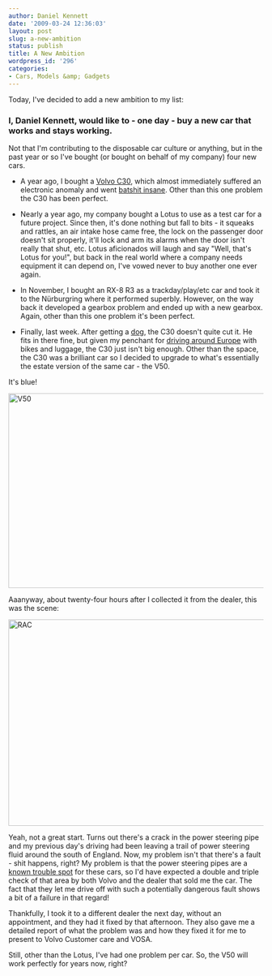 ```yaml
---
author: Daniel Kennett
date: '2009-03-24 12:36:03'
layout: post
slug: a-new-ambition
status: publish
title: A New Ambition
wordpress_id: '296'
categories:
- Cars, Models &amp; Gadgets
---
```


Today, I've decided to add a new ambition to my list: 

<h3>I, Daniel Kennett, would like to - one day - buy a new car that works and stays working. </h3>

Not that I'm contributing to the disposable car culture or anything, but in the past year or so I've bought (or bought on behalf of my company) four new cars. 

- A year ago, I bought a <a href="http://danielkennett.org/blog/2008/03/new-bike-and-the-final-nail-in-the-rx-8s-coffin/">Volvo C30</a>, which almost immediately suffered an electronic anomaly and went <a href="http://danielkennett.org/blog/2008/05/dramatisation/">batshit insane</a>. Other than this one problem the C30 has been perfect. 

- Nearly a year ago, my company bought a Lotus to use as a test car for a future project. Since then, it's done nothing but fall to bits - it squeaks and rattles, an air intake hose came free, the lock on the passenger door doesn't sit properly, it'll lock and arm its alarms when the door isn't really that shut, etc. Lotus aficionados will laugh and say "Well, that's Lotus for you!", but back in the real world where a company needs equipment it can depend on, I've vowed never to buy another one ever again.

- In November, I bought an RX-8 R3 as a trackday/play/etc car and took it to the Nürburgring where it performed superbly. However, on the way back it developed a gearbox problem and ended up with a new gearbox. Again, other than this one problem it's been perfect. 

- Finally, last week. After getting a <a href="http://danielkennett.org/blog/2009/02/goggie/">dog</a>, the C30 doesn't quite cut it. He fits in there fine, but given my penchant for <a href="http://danielkennett.org/blog/2008/04/mountain-biking-at-the-ring/">driving around Europe</a> with bikes and luggage, the C30 just isn't big enough. Other than the space, the C30 was a brilliant car so I decided to upgrade to what's essentially the estate version of the same car - the V50. 

It's blue! 

<a href="http://danielkennett.org/pictures/for_posts/2009/03/v50.jpg"><img src="http://danielkennett.org/pictures/for_posts/2009/03/v50.jpg" alt="V50" title="V50" width="538" height="384" class="aligncenter size-full wp-image-297" /></a>

Aaanyway, about twenty-four hours after I collected it from the dealer, this was the scene:

<!--more-->

<a href="http://danielkennett.org/pictures/for_posts/2009/03/rac.jpg"><img src="http://danielkennett.org/pictures/for_posts/2009/03/rac.jpg" alt="RAC" title="RAC" width="543" height="407" class="aligncenter size-full wp-image-302" /></a>

Yeah, not a great start. Turns out there's a crack in the power steering pipe and my previous day's driving had been leaving a trail of power steering fluid around the south of England. Now, my problem isn't that there's a fault - shit happens, right? My problem is that the power steering pipes are a <a href="http://www.vosa.gov.uk/vosa/apps/recalls/searches/expand.asp?uniqueID=33618E8B9085592680257488004ED025&freeText=Blank" target="_blank">known trouble spot</a> for these cars, so I'd have expected a double and triple check of that area by both Volvo and the dealer that sold me the car. The fact that they let me drive off with such a potentially dangerous fault shows a bit of a failure in that regard! 

Thankfully, I took it to a different dealer the next day, without an appointment, and they had it fixed by that afternoon. They also gave me a detailed report of what the problem was and how they fixed it for me to present to Volvo Customer care and VOSA.

Still, other than the Lotus, I've had one problem per car. So, the V50 will work perfectly for years now, right?